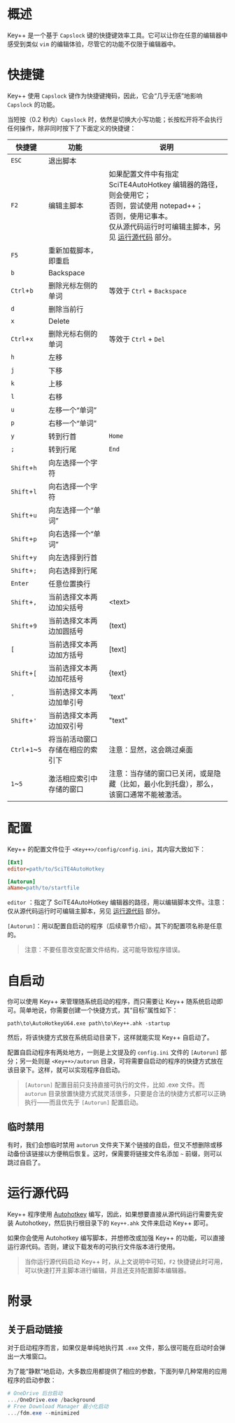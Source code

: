 # 概述

Key++ 是一个基于 `Capslock` 键的快捷键效率工具。它可以让你在任意的编辑器中感受到类似 `vim` 的编辑体验，尽管它的功能不仅限于编辑器中。

# 快捷键

Key++ 使用 `Capslock` 键作为快捷键掩码，因此，它会“几乎无感”地影响 `Capslock` 的功能。

当短按（0.2 秒内）`Capslock` 时，依然是切换大小写功能；长按松开将不会执行任何操作，除非同时按下了下面定义的快捷键：

| 快捷键         | 功能                             | 说明                                                         |
| -------------- | -------------------------------- | ------------------------------------------------------------ |
| `ESC`          | 退出脚本                         |                                                              |
| `F2`           | 编辑主脚本                       | 如果配置文件中有指定 SciTE4AutoHotkey 编辑器的路径，则会使用它；<br>否则，尝试使用 notepad++；<br>否则，使用记事本。<br>仅从源代码运行时可编辑主脚本，另见 [运行源代码](#运行源代码) 部分。 |
| `F5`           | 重新加载脚本，即重启             |                                                              |
| `b`            | Backspace                        |                                                              |
| `Ctrl`+`b`     | 删除光标左侧的单词               | 等效于 `Ctrl` + `Backspace`                                  |
| `d`            | 删除当前行                       |                                                              |
| `x`            | Delete                           |                                                              |
| `Ctrl`+`x`     | 删除光标右侧的单词               | 等效于 `Ctrl` + `Del`                                        |
| `h`            | 左移                             |                                                              |
| `j`            | 下移                             |                                                              |
| `k`            | 上移                             |                                                              |
| `l`            | 右移                             |                                                              |
| `u`            | 左移一个“单词”                   |                                                              |
| `p`            | 右移一个“单词”                   |                                                              |
| `y`            | 转到行首                         | `Home`                                                       |
| `;`            | 转到行尾                         | `End`                                                        |
| `Shift`+`h`    | 向左选择一个字符                 |                                                              |
| `Shift`+`l`    | 向右选择一个字符                 |                                                              |
| `Shift`+`u`    | 向左选择一个“单词”               |                                                              |
| `Shift`+`p`    | 向右选择一个“单词”               |                                                              |
| `Shift`+`y`    | 向左选择到行首                   |                                                              |
| `Shift`+`;`    | 向右选择到行尾                   |                                                              |
| `Enter`        | 任意位置换行                     |                                                              |
| `Shift`+`,`    | 当前选择文本两边加尖括号         | \<text\>                                                     |
| `Shift`+`9`    | 当前选择文本两边加圆括号         | (text)                                                       |
| `[`            | 当前选择文本两边加方括号         | [text]                                                       |
| `Shift`+`[`    | 当前选择文本两边加花括号         | {text}                                                       |
| `'`            | 当前选择文本两边加单引号         | 'text'                                                       |
| `Shift`+`'`    | 当前选择文本两边加双引号         | "text"                                                       |
| `Ctrl`+`1`~`5` | 将当前活动窗口存储在相应的索引下 | 注意：显然，这会跳过桌面                                     |
| `1`~`5`        | 激活相应索引中存储的窗口         | 注意：当存储的窗口已关闭，或是隐藏（比如，最小化到托盘），那么，该窗口通常不能被激活。 |

# 配置

Key++ 的配置文件位于 `<Key++>/config/config.ini`，其内容大致如下：

```ini
[Ext]
editor=path/to/SciTE4AutoHotkey

[Autorun]
aName=path/to/startfile
```

`editor` ：指定了 SciTE4AutoHotkey 编辑器的路径，用以编辑脚本文件。注意：仅从源代码运行时可编辑主脚本，另见 [运行源代码](#运行源代码) 部分。

`[Autorun]`：用以配置自启动的程序（后续章节介绍）。其下的配置项名称是任意的。

> 注意：不要任意改变配置文件结构，这可能导致程序错误。

# 自启动

你可以使用 Key++ 来管理随系统启动的程序，而只需要让 Key++ 随系统启动即可。简单地说，你需要创建一个快捷方式，其“目标”属性如下：

```
path\to\AutoHotkeyU64.exe path\to\Key++.ahk -startup
```

然后，将该快捷方式放在系统启动目录下，这样就能实现 Key++ 自启动了。

配置自启动程序有两处地方，一则是上文提及的 `config.ini` 文件的 `[Autorun]` 部分；另一处则是 `<Key++>/autorun` 目录，可将需要自启动的程序的快捷方式放在该目录下。这样，就可以实现程序自启动。

> `[Autorun]` 配置目前只支持直接可执行的文件，比如 .exe 文件。而 `autorun` 目录放置快捷方式就灵活很多，只要是合法的快捷方式都可以正确执行——而且优先于 `[Autorun]` 配置启动。

## 临时禁用

有时，我们会想临时禁用 `autorun` 文件夹下某个链接的自启，但又不想删除或移动备份该链接以方便稍后恢复。这时，保需要将链接文件名添加 `~` 前缀，则可以跳过自启了。

# 运行源代码

Key++ 程序使用 [Autohotkey](https://www.autohotkey.com/) 编写，因此，如果想要直接从源代码运行需要先安装 Autohotkey，然后执行根目录下的 `Key++.ahk` 文件来启动 Key++ 即可。

如果你会使用 Autohotkey 编写脚本，并想修改或加强 Key++ 的功能，可以直接运行源代码。否则，建议下载发布的可执行文件版本进行使用。

> 当你运行源代码启动 Key++ 时，从上文说明中可知，`F2` 快捷键此时可用，可以快速打开主脚本进行编辑，并且还支持配置脚本编辑器。

# 附录

## 关于启动链接

对于启动程序而言，如果仅是单纯地执行其 `.exe` 文件，那么很可能在启动时会弹出一大堆窗口。

为了能“静默”地启动，大多数应用都提供了相应的参数，下面列举几种常用的应用程序的启动参数：

```powershell
# OneDrive 后台启动
.../OneDrive.exe /background
# Free Download Manager 最小化启动
.../fdm.exe --minimized
```

